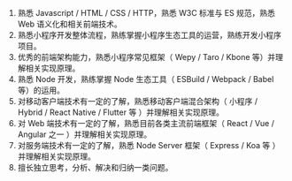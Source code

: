 1. 熟悉 Javascript / HTML / CSS / HTTP，熟悉 W3C 标准与 ES 规范，熟悉 Web 语义化和相关前端技术。
2. 熟悉小程序开发整体流程，熟练掌握小程序生态工具的运营，熟练开发小程序项目。
3. 优秀的前端架构能力，熟悉小程序常见框架（ Wepy / Taro / Kbone 等）并理解相关实现原理。
4. 熟悉 Node 开发，熟练掌握 Node 生态工具（ ESBuild / Webpack / Babel 等）的运用。
5. 对移动客户端技术有一定的了解，熟悉移动客户端混合架构（ 小程序 / Hybrid / React Native / Flutter 等 ）并理解相关实现原理。
6. 对 Web 端技术有一定的了解，熟悉目前各类主流前端框架（ React / Vue / Angular 之一 ）并理解相关实现原理。
7. 对服务端技术有一定的了解，熟悉 Node Server 框架（ Express / Koa 等 ）并理解相关实现原理。
8. 擅长独立思考，分析、解决和归纳一类问题。